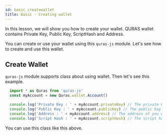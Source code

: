 ```yaml
---
id: basic_createwallet
title: Basic - Creating wallet
---
```


In this lesson, we will show you how to create your wallet.
QURAS wallet contains Private Key, Public Key, ScriptHash and Address.

You can create or use your wallet using this `quras-js` module.
Let's see how to create and use this wallet.

## Create Wallet

`quras-js` module supports class about using wallet.
Then let's see this example.

```js
  import * as Quras from 'quras-js'
  const myAccount = new Quras.wallet.Account()

  console.log('Private Key : ' + myAccount.privateKey) // The private key will be shown.
  console.log('Public Key : ' + myAccount.publicKey) // The public key will be shown.
  console.log('Address : ' + myAccount.address) // The address of you wallet will be shown.
  console.log('Script Hash : ' + myAccount.scriptHash) // The script hash will be shown.
```

You can use this class like this above.